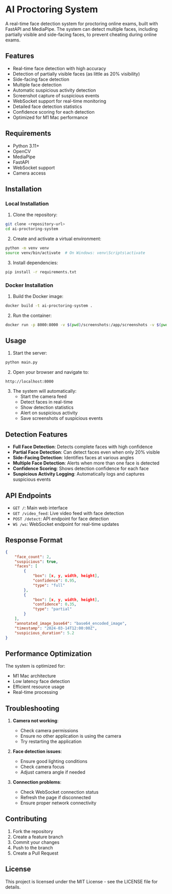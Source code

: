 # AI Proctoring System

A real-time face detection system for proctoring online exams, built with FastAPI and MediaPipe. The system can detect multiple faces, including partially visible and side-facing faces, to prevent cheating during online exams.

## Features

- Real-time face detection with high accuracy
- Detection of partially visible faces (as little as 20% visibility)
- Side-facing face detection
- Multiple face detection
- Automatic suspicious activity detection
- Screenshot capture of suspicious events
- WebSocket support for real-time monitoring
- Detailed face detection statistics
- Confidence scoring for each detection
- Optimized for M1 Mac performance

## Requirements

- Python 3.11+
- OpenCV
- MediaPipe
- FastAPI
- WebSocket support
- Camera access

## Installation

### Local Installation

1. Clone the repository:
```bash
git clone <repository-url>
cd ai-proctoring-system
```

2. Create and activate a virtual environment:
```bash
python -m venv venv
source venv/bin/activate  # On Windows: venv\Scripts\activate
```

3. Install dependencies:
```bash
pip install -r requirements.txt
```

### Docker Installation

1. Build the Docker image:
```bash
docker build -t ai-proctoring-system .
```

2. Run the container:
```bash
docker run -p 8000:8000 -v $(pwd)/screenshots:/app/screenshots -v $(pwd)/logs:/app/logs ai-proctoring-system
```

## Usage

1. Start the server:
```bash
python main.py
```

2. Open your browser and navigate to:
```
http://localhost:8000
```

3. The system will automatically:
   - Start the camera feed
   - Detect faces in real-time
   - Show detection statistics
   - Alert on suspicious activity
   - Save screenshots of suspicious events

## Detection Features

- **Full Face Detection**: Detects complete faces with high confidence
- **Partial Face Detection**: Can detect faces even when only 20% visible
- **Side-Facing Detection**: Identifies faces at various angles
- **Multiple Face Detection**: Alerts when more than one face is detected
- **Confidence Scoring**: Shows detection confidence for each face
- **Suspicious Activity Logging**: Automatically logs and captures suspicious events

## API Endpoints

- `GET /`: Main web interface
- `GET /video_feed`: Live video feed with face detection
- `POST /detect`: API endpoint for face detection
- `WS /ws`: WebSocket endpoint for real-time updates

## Response Format

```json
{
    "face_count": 2,
    "suspicious": true,
    "faces": [
        {
            "box": [x, y, width, height],
            "confidence": 0.95,
            "type": "full"
        },
        {
            "box": [x, y, width, height],
            "confidence": 0.35,
            "type": "partial"
        }
    ],
    "annotated_image_base64": "base64_encoded_image",
    "timestamp": "2024-03-14T12:00:00Z",
    "suspicious_duration": 5.2
}
```

## Performance Optimization

The system is optimized for:
- M1 Mac architecture
- Low latency face detection
- Efficient resource usage
- Real-time processing

## Troubleshooting

1. **Camera not working**:
   - Check camera permissions
   - Ensure no other application is using the camera
   - Try restarting the application

2. **Face detection issues**:
   - Ensure good lighting conditions
   - Check camera focus
   - Adjust camera angle if needed

3. **Connection problems**:
   - Check WebSocket connection status
   - Refresh the page if disconnected
   - Ensure proper network connectivity

## Contributing

1. Fork the repository
2. Create a feature branch
3. Commit your changes
4. Push to the branch
5. Create a Pull Request

## License

This project is licensed under the MIT License - see the LICENSE file for details. 